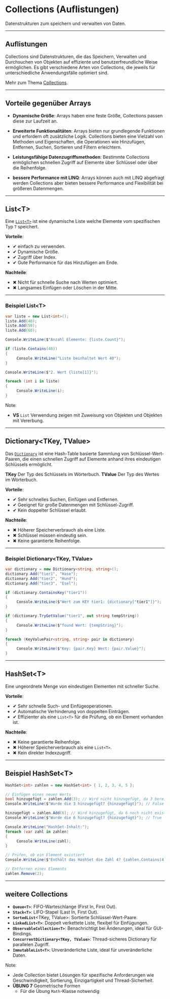 # Collections (Auflistungen)

Datenstrukturen zum speichern und verwalten von Daten.

---

<!-- .slide: class="left" -->
## Auflistungen

Collections sind Datenstrukturen, die das Speichern, Verwalten und Durchsuchen von Objekten auf effiziente und benutzerfreundliche Weise ermöglichen. Es gibt verschiedene Arten von Collections, die jeweils für unterschiedliche Anwendungsfälle optimiert sind.

Mehr zum Thema [Collections](https://docs.microsoft.com/de-de/dotnet/csharp/programming-guide/concepts/collections).

---

<!-- .slide: class="left" -->
## Vorteile gegenüber Arrays

* **Dynamische Größe**: Arrays haben eine feste Größe, Collections passen diese zur Laufzeit an.
  
* **Erweiterte Funktionalitäten**: Arrays bieten nur grundlegende Funktionen und erfordern oft zusätzliche Logik. Collections bieten eine Vielzahl von Methoden und Eigenschaften, die Operationen wie Hinzufügen, Entfernen, Suchen, Sortieren und Filtern erleichtern.
  
* **Leistungsfähige Datenzugriffsmethoden**: Bestimmte Collections ermöglichen schnellen Zugriff auf Elemente über Schlüssel oder über die Reihenfolge.

* **bessere Performance mit LINQ**: Arrays können auch mit LINQ abgefragt werden Collections aber bieten bessere Performance und Flexibilität bei größeren Datenmengen.

---

<!-- .slide: class="left" -->
## List\<T>

Eine [`List<T>`](https://docs.microsoft.com/de-de/dotnet/api/system.collections.generic.list-1) ist eine dynamische Liste welche Elemente vom spezifischen Typ `T` speichert.

**Vorteile**:
* ✔ einfach zu verwenden.
* ✔ Dynamische Größe.
* ✔ Zugriff über Index.
* ✔ Gute Performance für das Hinzufügen am Ende.

**Nachteile**:
* ✖ Nicht für schnelle Suche nach Werten optimiert.
* ✖ Langsames Einfügen oder Löschen in der Mitte.

---

<!-- .slide: class="left" -->
### Beispiel List\<T>

```csharp []
var liste = new List<int>();
liste.Add(40);
liste.Add(50);
liste.Add(60);

Console.WriteLine($"Anzahl Elemente: {liste.Count}");

if (liste.Contains(40)) 
{
     Console.WriteLine("Liste beinhaltet Wert 40");
}

Console.WriteLine($"2. Wert {liste[1]}");

foreach (int i in liste) 
{
     Console.WriteLine(i);
}
```

Note:
* **VS** `List` Verwendung zeigen mit Zuweisung von Objekten und Objekten mit Vererbung.

---

<!-- .slide: class="left" -->
## Dictionary\<TKey, TValue>

Das [`Dictionary`](https://docs.microsoft.com/de-de/dotnet/api/system.collections.generic.dictionary-2) ist eine Hash-Table basierte Sammlung von Schlüssel-Wert-Paaren, die einen schnellen Zugriff auf Elemente anhand ihres eindeutigen Schlüssels ermöglicht.

**TKey** Der Typ des Schlüssels im Wörterbuch. **TValue** Der Typ des Wertes im Wörterbuch.

**Vorteile**:
* ✔ Sehr schnelles Suchen, Einfügen und Entfernen.
* ✔ Geeignet für große Datenmengen mit Schlüssel-Zugriff.
* ✔ Kein doppelter Schlüssel erlaubt.

**Nachteile**:
* ✖ Höherer Speicherverbrauch als eine Liste.
* ✖ Schlüssel müssen eindeutig sein.
* ✖ Keine garantierte Reihenfolge.

---

<!-- .slide: class="left" -->
### Beispiel Dictionary\<TKey, TValue>

```csharp []
var dictionary = new Dictionary<string, string>();
dictionary.Add("tier1", "Hase");
dictionary.Add("tier2", "Hund");
dictionary.Add("tier3", "Esel");

if (dictionary.ContainsKey("tier1")) 
{
     Console.WriteLine($"Wert zum KEY tier1: {dictionary["tier1"]}");
}

if (dictionary.TryGetValue("tier1", out string tempString)) 
{
     Console.WriteLine($"found Wert: {tempString}");
}

foreach (KeyValuePair<string, string> pair in dictionary) 
{
     Console.WriteLine($"Key: {pair.Key} Wert: {pair.Value}");
}
```

---

<!-- .slide: class="left" -->
## HashSet\<T>

Eine ungeordnete Menge von eindeutigen Elementen mit schneller Suche.

**Vorteile**:
* ✔ Sehr schnelle Such- und Einfügeoperationen.
* ✔ Automatische Verhinderung von doppelten Einträgen.
* ✔ Effizienter als eine `List<T>` für die Prüfung, ob ein Element vorhanden ist.

**Nachteile**:
* ✖ Keine garantierte Reihenfolge.
* ✖ Höherer Speicherverbrauch als eine `List<T>`.
* ✖ Kein direkter Indexzugriff.

---

<!-- .slide: class="left" -->
## Beispiel HashSet\<T>

```csharp
HashSet<int> zahlen = new HashSet<int> { 1, 2, 3, 4, 5 };

// Einfügen eines neuen Werts
bool hinzugefügt = zahlen.Add(3); // Wird nicht hinzugefügt, da 3 bereits existiert
Console.WriteLine($"Wurde die 3 hinzugefügt? {hinzugefügt}"); // False

hinzugefügt = zahlen.Add(6); // Wird hinzugefügt, da 6 noch nicht existiert
Console.WriteLine($"Wurde die 6 hinzugefügt? {hinzugefügt}"); // True

Console.WriteLine("HashSet-Inhalt:");
foreach (var zahl in zahlen)
{
     Console.WriteLine(zahl);
}

// Prüfen, ob ein Element existiert
Console.WriteLine($"Enthält das HashSet die Zahl 4? {zahlen.Contains(4)}"); // True

// Entfernen eines Elements
zahlen.Remove(2);
```

---

<!-- .slide: class="left" -->
## weitere Collections

* **`Queue<T>`**: FIFO-Warteschlange (First In, First Out).
* **`Stack<T>`**: LIFO-Stapel (Last In, First Out).
* **`SortedList`**<TKey, TValue>: Sortierte Schlüssel-Wert-Paare.
* **`LinkedList<T>`**: Doppelt verkettete Liste, flexibel für Einfügungen.
* **`ObservableCollection<T>`**: Benachrichtigt bei Änderungen, ideal für GUI-Bindings.
* **`ConcurrentDictionary<TKey, TValue>`**: Thread-sicheres Dictionary für parallelen Zugriff.
* **`ImmutableList<T>`**: Unveränderliche Liste, ideal für unveränderliche Daten.

Note:
* Jede Collection bietet Lösungen für spezifische Anforderungen wie Geschwindigkeit, Sortierung, Einzigartigkeit und Thread-Sicherheit.
* **ÜBUNG 7** Geometrische Formen
  * Für die Übung `Math`-Klasse notwendig